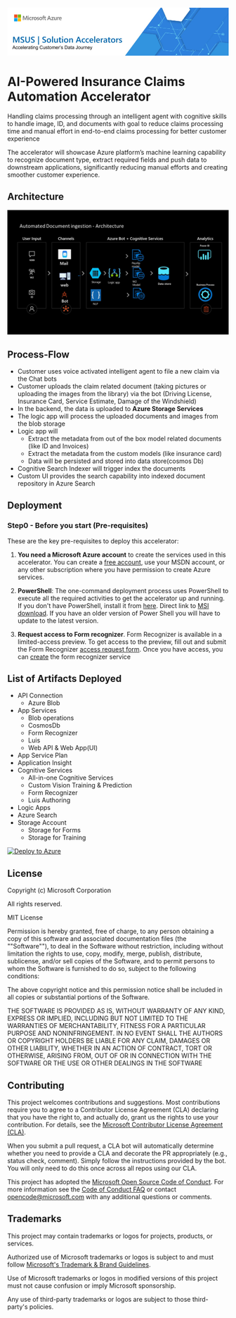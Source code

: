 ![MSUS Solution Accelerator](./images/MSUS%20Solution%20Accelerator%20Banner%20Two_981.png)

# AI-Powered Insurance Claims Automation Accelerator

Handling claims processing through an intelligent agent with cognitive skills to handle image, ID, and documents with goal to reduce claims processing time and manual effort in end-to-end claims processing for better customer experience 

The accelerator will showcase Azure platform’s machine learning capability to recognize document type, extract required fields and push data to downstream applications, significantly reducing manual efforts and creating smoother customer experience.

## Architecture

![Architecture Diagram](/images/architecture.JPG)

## Process-Flow

* Customer uses voice activated intelligent agent to file a new claim via the Chat bots
* Customer uploads the claim related document (taking pictures or uploading the images from the library) via the bot (Driving License, Insurance Card, Service Estimate, Damage of the Windshield)
* In the backend, the data is uploaded to **Azure Storage Services**
* The logic app will process the uploaded documents and images from the blob storage
* Logic app will
  * Extract the metadata from out of the box model related documents (like ID and Invoices)
  * Extract the metadata from the custom models (like insurance card)
  * Data will be persisted and stored into data store(cosmos Db)
* Cognitive Search Indexer will trigger index the documents
* Custom UI provides the search capability into indexed document repository in Azure Search

## Deployment

### Step0 - Before you start (Pre-requisites)

These are the key pre-requisites to deploy this accelerator:

1. **You need a Microsoft Azure account** to create the services used in this accelerator. You can create a [free account](https://azure.microsoft.com/en-us/free/), use your MSDN account, or any other subscription where you have permission to create Azure services.

2. **PowerShell**: The one-command deployment process uses PowerShell to execute all the required activities to get the accelerator up and running. If you don't have PowerShell, install it from [here](https://docs.microsoft.com/en-us/powershell/scripting/install/installing-windows-powershell?view=powershell-6). Direct link to [MSI download](https://github.com/PowerShell/PowerShell/releases/download/v6.2.3/PowerShell-6.2.3-win-x64.msi). If you have an older version of Power Shell you will have to update to the latest version.

3. **Request access to Form recognizer**.  Form Recognizer is available in a limited-access preview. To get access to the preview, fill out and submit the Form Recognizer [access request form](https://aka.ms/FormRecognizerRequestAccess). Once you have access, you can [create](https://portal.azure.com/?microsoft_azure_marketplace_ItemHideKey=microsoft_azure_cognitiveservices_formUnderstandingPreview#create/Microsoft.CognitiveServicesFormRecognizer) the form recognizer service

## List of Artifacts Deployed

* API Connection
  * Azure Blob
* App Services
  * Blob operations
  * CosmosDb
  * Form Recognizer
  * Luis
  * Web API & Web App(UI)
* App Service Plan
* Application Insight
* Cognitive Services
  * All-in-one Cognitive Services
  * Custom Vision Training & Prediction
  * Form Recognizer
  * Luis Authoring
* Logic Apps
* Azure Search
* Storage Account
  * Storage for Forms
  * Storage for Training

[![Deploy to Azure](https://aka.ms/deploytoazurebutton)](https://portal.azure.com/#create/Microsoft.Template/uri/https%3A%2F%2Fraw.githubusercontent.com%2FMSUSSolutionAccelerators%2FAI-Powered-Insurance-Claims-Automation-Solution-Accelerator%2Fmain%2Ftemplate.json)

## License

Copyright (c) Microsoft Corporation

All rights reserved.

MIT License

Permission is hereby granted, free of charge, to any person obtaining a copy of this software and associated documentation files (the ""Software""), to deal in the Software without restriction, including without limitation the rights to use, copy, modify, merge, publish, distribute, sublicense, and/or sell copies of the Software, and to permit persons to whom the Software is furnished to do so, subject to the following conditions:

The above copyright notice and this permission notice shall be included in all copies or substantial portions of the Software.

THE SOFTWARE IS PROVIDED AS IS, WITHOUT WARRANTY OF ANY KIND, EXPRESS OR IMPLIED, INCLUDING BUT NOT LIMITED TO THE WARRANTIES OF MERCHANTABILITY, FITNESS FOR A PARTICULAR PURPOSE AND NONINFRINGEMENT. IN NO EVENT SHALL THE AUTHORS OR COPYRIGHT HOLDERS BE LIABLE FOR ANY CLAIM, DAMAGES OR OTHER LIABILITY, WHETHER IN AN ACTION OF CONTRACT, TORT OR OTHERWISE, ARISING FROM, OUT OF OR IN CONNECTION WITH THE SOFTWARE OR THE USE OR OTHER DEALINGS IN THE SOFTWARE

## Contributing

This project welcomes contributions and suggestions.  Most contributions require you to agree to a
Contributor License Agreement (CLA) declaring that you have the right to, and actually do, grant us
the rights to use your contribution. For details, see the [Microsoft Contributor License Agreement (CLA)](https://opensource.microsoft.com/pdf/microsoft-contribution-license-agreement.pdf).

When you submit a pull request, a CLA bot will automatically determine whether you need to provide
a CLA and decorate the PR appropriately (e.g., status check, comment). Simply follow the instructions
provided by the bot. You will only need to do this once across all repos using our CLA.

This project has adopted the [Microsoft Open Source Code of Conduct](https://opensource.microsoft.com/codeofconduct/).
For more information see the [Code of Conduct FAQ](https://opensource.microsoft.com/codeofconduct/faq/) or
contact [opencode@microsoft.com](mailto:opencode@microsoft.com) with any additional questions or comments.

## Trademarks

This project may contain trademarks or logos for projects, products, or services.

Authorized use of Microsoft trademarks or logos is subject to and must follow [Microsoft's Trademark & Brand Guidelines](https://www.microsoft.com/en-us/legal/intellectualproperty/trademarks/usage/general).

Use of Microsoft trademarks or logos in modified versions of this project must not cause confusion or imply Microsoft sponsorship.

Any use of third-party trademarks or logos are subject to those third-party's policies.
